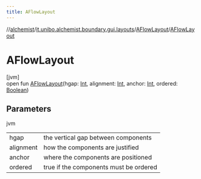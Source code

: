 ```yaml
---
title: AFlowLayout
---
```

//[alchemist](../../../index.html)/[it.unibo.alchemist.boundary.gui.layouts](../index.html)/[AFlowLayout](index.html)/[AFlowLayout](-a-flow-layout.html)



# AFlowLayout



[jvm]\
open fun [AFlowLayout](-a-flow-layout.html)(hgap: [Int](https://kotlinlang.org/api/latest/jvm/stdlib/kotlin/-int/index.html), alignment: [Int](https://kotlinlang.org/api/latest/jvm/stdlib/kotlin/-int/index.html), anchor: [Int](https://kotlinlang.org/api/latest/jvm/stdlib/kotlin/-int/index.html), ordered: [Boolean](https://kotlinlang.org/api/latest/jvm/stdlib/kotlin/-boolean/index.html))



## Parameters


jvm

| | |
|---|---|
| hgap | the vertical gap between components |
| alignment | how the components are justified |
| anchor | where the components are positioned |
| ordered | true if the components must be ordered |





